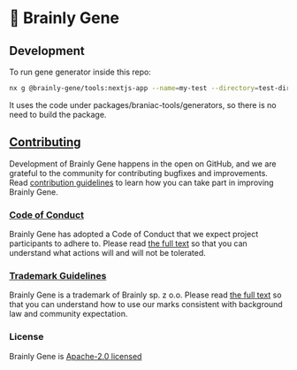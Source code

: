 
# 🧬 Brainly Gene

## Development

To run gene generator inside this repo:

```sh
nx g @brainly-gene/tools:nextjs-app --name=my-test --directory=test-dir --tags=domain:test --rewrites=true --apollo=true --reactQuery=true --e2e=true  --verbose
```

It uses the code under packages/braniac-tools/generators, so there is no need to build the package.

## [Contributing](./CONTRIBUTING.md)

Development of Brainly Gene happens in the open on GitHub, and we are grateful to the community for contributing bugfixes and improvements. Read [contribution guidelines](./CONTRIBUTING.md) to learn how you can take part in improving Brainly Gene.

### [Code of Conduct](./CODE_OF_CONDUCT.md)

Brainly Gene has adopted a Code of Conduct that we expect project participants to adhere to. Please read [the full text](./CODE_OF_CONDUCT.md) so that you can understand what actions will and will not be tolerated.

### [Trademark Guidelines](./TRADEMARK.md)

Brainly Gene is a trademark of Brainly sp. z o.o. Please read [the full text](./TRADEMARK.md) so that you can understand how to use our marks consistent with background law and community expectation.

### License

Brainly Gene is [Apache-2.0 licensed](./LICENSE)
